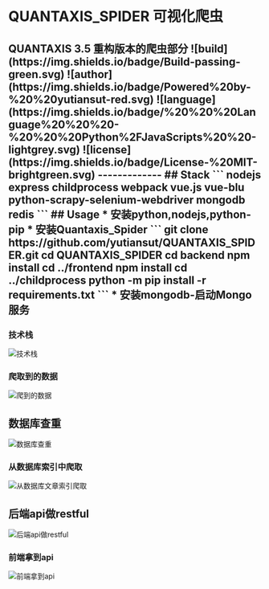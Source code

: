 # QUANTAXIS_SPIDER 可视化爬虫
<h2> QUANTAXIS 3.5 重构版本的爬虫部分
![build](https://img.shields.io/badge/Build-passing-green.svg)
![author](https://img.shields.io/badge/Powered%20by-%20%20yutiansut-red.svg)
![language](https://img.shields.io/badge/%20%20%20Language%20%20%20-%20%20%20Python%2FJavaScripts%20%20-lightgrey.svg)
![license](https://img.shields.io/badge/License-%20MIT-brightgreen.svg)
-------------
## Stack
```
nodejs
express
childprocess
webpack
vue.js
vue-blu
python-scrapy-selenium-webdriver
mongodb
redis
```
## Usage
* 安装python,nodejs,python-pip
* 安装Quantaxis_Spider
```
git clone https://github.com/yutiansut/QUANTAXIS_SPIDER.git
cd QUANTAXIS_SPIDER
cd backend
npm install
cd ../frontend
npm install
cd ../childprocess
python -m pip install -r requirements.txt
```
* 安装mongodb-启动Mongo服务

### 技术栈
![技术栈](https://github.com/yutiansut/QUANTAXIS_SPIDER/blob/dev-visualCraw/todo.png)
### 爬取到的数据
![爬到的数据](https://github.com/yutiansut/QUANTAXIS_SPIDER/blob/dev-front-back-Craw/pic/craw.png)
## 数据库查重
![数据库查重](https://github.com/yutiansut/QUANTAXIS_SPIDER/blob/dev-front-back-Craw/pic/findsame.png)
### 从数据库索引中爬取
![从数据库文章索引爬取](https://github.com/yutiansut/QUANTAXIS_SPIDER/blob/dev-front-back-Craw/pic/getfromdatabase.png)
## 后端api做restful
![后端api做restful](https://github.com/yutiansut/QUANTAXIS_SPIDER/blob/dev-front-back-Craw/pic/backend-restful.png)
### 前端拿到api
![前端拿到api](https://github.com/yutiansut/QUANTAXIS_SPIDER/blob/dev-front-back-Craw/pic/front-getapi.png)